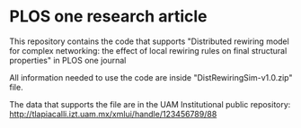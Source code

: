 # PLOS one research article

This repository contains the code that supports "Distributed rewiring model for complex networking: the effect of local rewiring rules on final structural properties" in PLOS one journal

All information needed to use the code are inside "DistRewiringSim-v1.0.zip" file.

The data that supports the file are in the UAM Institutional public repository: http://tlapiacalli.izt.uam.mx/xmlui/handle/123456789/88
